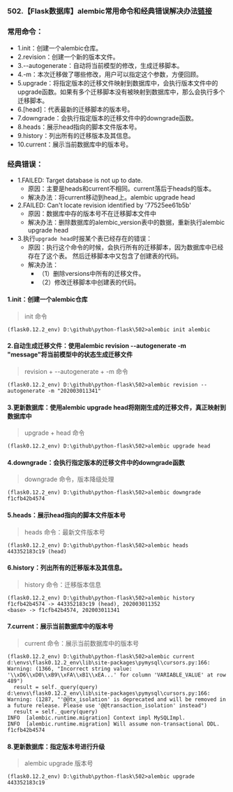 ### 502.【Flask数据库】alembic常用命令和经典错误解决办法[链接](http://wangkaixiang.cn/python-flask/di-bazhang-ff1a-alembic-jiao-cheng.html)

### 常用命令：
* 1.init：创建一个alembic仓库。
* 2.revision：创建一个新的版本文件。
* 3.--autogenerate：自动将当前模型的修改，生成迁移脚本。
* 4.-m：本次迁移做了哪些修改，用户可以指定这个参数，方便回顾。
* 5.upgrade：将指定版本的迁移文件映射到数据库中，会执行版本文件中的upgrade函数。如果有多个迁移脚本没有被映射到数据库中，那么会执行多个迁移脚本。
* 6.[head]：代表最新的迁移脚本的版本号。
* 7.downgrade：会执行指定版本的迁移文件中的downgrade函数。
* 8.heads：展示head指向的脚本文件版本号。
* 9.history：列出所有的迁移版本及其信息。
* 10.current：展示当前数据库中的版本号。

### 经典错误：
* 1.FAILED: Target database is not up to date.
    * 原因：主要是heads和current不相同。current落后于heads的版本。
    * 解决办法：将current移动到head上。alembic upgrade head
* 2.FAILED: Can't locate revision identified by '77525ee61b5b'
    * 原因：数据库中存的版本号不在迁移脚本文件中
    * 解决办法：删除数据库的alembic_version表中的数据，重新执行alembic upgrade head
* 3.执行`upgrade head`时报某个表已经存在的错误：
    * 原因：执行这个命令的时候，会执行所有的迁移脚本，因为数据库中已经存在了这个表。
      然后迁移脚本中又包含了创建表的代码。
    * 解决办法：
        * （1）删除versions中所有的迁移文件。
        * （2）修改迁移脚本中创建表的代码。
        

#### 1.init：创建一个alembic仓库
> init 命令
```shell script
(flask0.12.2_env) D:\github\python-flask\502>alembic init alembic
```

#### 2.自动生成迁移文件：使用alembic revision --autogenerate -m "message"将当前模型中的状态生成迁移文件
> revision + --autogenerate + -m 命令
```shell script
(flask0.12.2_env) D:\github\python-flask\502>alembic revision --autogenerate -m "202003011341"
```

#### 3.更新数据库：使用alembic upgrade head将刚刚生成的迁移文件，真正映射到数据库中
> upgrade + head 命令
```shell script
(flask0.12.2_env) D:\github\python-flask\502>alembic upgrade head
```

#### 4.downgrade：会执行指定版本的迁移文件中的downgrade函数
> downgrade 命令，版本降级处理
```shell script
(flask0.12.2_env) D:\github\python-flask\502>alembic downgrade f1cfb42b4574
```

#### 5.heads：展示head指向的脚本文件版本号
> heads 命令：最新文件版本号
```shell script
(flask0.12.2_env) D:\github\python-flask\502>alembic heads
443352183c19 (head)
```

#### 6.history：列出所有的迁移版本及其信息。
> history 命令：迁移版本信息
```shell script
(flask0.12.2_env) D:\github\python-flask\502>alembic history
f1cfb42b4574 -> 443352183c19 (head), 202003011352
<base> -> f1cfb42b4574, 202003011341
```

#### 7.current：展示当前数据库中的版本号
> current 命令：展示当前数据库中的版本号
```shell script
(flask0.12.2_env) D:\github\python-flask\502>alembic current
d:\envs\flask0.12.2_env\lib\site-packages\pymysql\cursors.py:166: Warning: (1366, "Incorrect string value: '\\xD6\\xD0\\xB9\\xFA\\xB1\\xEA...' for column 'VARIABLE_VALUE' at row 489")
  result = self._query(query)
d:\envs\flask0.12.2_env\lib\site-packages\pymysql\cursors.py:166: Warning: (1287, "'@@tx_isolation' is deprecated and will be removed in a future release. Please use '@@transaction_isolation' instead")
  result = self._query(query)
INFO  [alembic.runtime.migration] Context impl MySQLImpl.
INFO  [alembic.runtime.migration] Will assume non-transactional DDL.
f1cfb42b4574
```

#### 8.更新数据库：指定版本号进行升级
> alembic upgrade 版本号
```shell script
(flask0.12.2_env) D:\github\python-flask\502>alembic upgrade 443352183c19
```